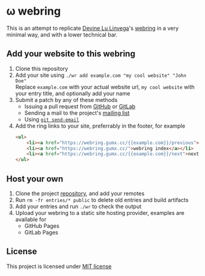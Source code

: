 # &omega; webring

This is an attempt to replicate [Devine Lu Linvega](https://wiki.xxiivv.com/site/devine_lu_linvega.html)'s [webring](https://webring.xxiivv.com/) in a very minimal way, and with a lower technical bar.

## Add your website to this webring

1. Clone this repository
2. Add your site using `./wr add example.com "my cool website" "John Doe"` \
    Replace `example.com` with your actual website url, `my cool website` with your entry title, and optionally add your name
3. Submit a patch by any of these methods
    - Issuing a pull request from [GitHub](https://github.com/4bcx/webring) or [GitLab](https://gitlab.com/4bcx/webring)
    - Sending a mail to the project's [mailing list](https://lists.sr.ht/~a2/webring)
    - Using [`git send-email`](https://git-send-email.io/)
4. Add the ring links to your site, preferrably in the footer, for example
    ```html
    <ul>
        <li><a href="https://webring.gumx.cc/{{example.com}}/previous">&larr; previous</a></li>
        <li><a href="https://webring.gumx.cc/">webring index</a></li>
        <li><a href="https://webring.gumx.cc/{{example.com}}/next">next &rarr;</a></li>
    </ul>
    ```

## Host your own

1. Clone the project [repository](https://github.com/4bcx/webring), and add your remotes
2. Run `rm -fr entries/* public` to delete old entries and build artifacts
3. Add your entries and run `./wr` to check the output
4. Upload your webring to a static site hosting provider, examples are available for
    - GitHub Pages
    - GitLab Pages

## License

This project is licensed under [MIT license](https://raw.githubusercontent.com/4bcx/webring/main/LICENSE)